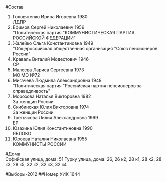 #Состав
1. Головятенко Ирина Игоревна 1980   
    ЛДПР
2. Ефимов Сергей Николаевич 1956   
    "Политическая партия "КОММУНИСТИЧЕСКАЯ ПАРТИЯ РОССИЙСКОЙ ФЕДЕРАЦИИ"
3. Жалейко Ольга Константиновна 1949   
    "Общероссийская общественная организация "Союз пенсионеров России"
4. Краваль Виталий Модестович 1946   
    СР
5. Малеева Лариса Сергеевна 1973   
    МО МО №72
6. Мигачева Людмила Александровна 1948   
    "Политическая партия "Российская партия пенсионеров за справедливость"
7. Морозова Наталья Викторовна 1982   
    За женщин России
8. Скибинская Юлия Викторовна 1974   
    За женщин России
9. Третьякова Лилия Александровна 1969   
    ЕР
10. Юзахина Юлия Константиновна 1990   
    ЯБЛОКО
11. Юроева Наталия Николаевна 1955   
    КОММУНИСТЫ РОССИИ

#Дома  
Софийская улица, дома: 51 Турку улица, дома: 26, 26 к2, 28 к1, 28 к2, 28 к3, 28 к5, 32 к2, 32 к3, 32 к4

#Выборы-2012
##Номер УИК
1644
